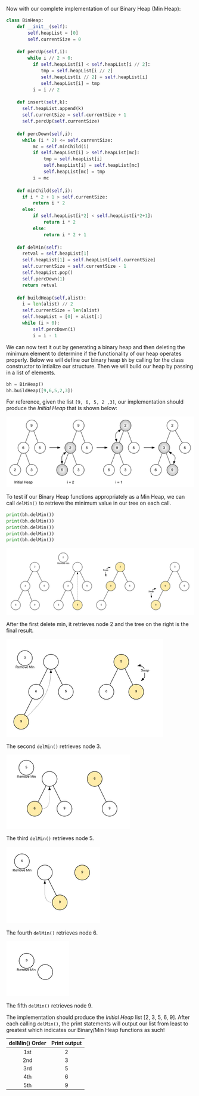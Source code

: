 <!--title={Binary Heap: Testing our Implementation}-->

<!--badges={Algorithms:5,Python:5}-->

<!--concepts={Binary Search Tree Heap}-->

Now with our complete implementation of our Binary Heap (Min Heap):

```python
class BinHeap:
    def __init__(self):
        self.heapList = [0]
        self.currentSize = 0

    def percUp(self,i):
        while i // 2 > 0:
          if self.heapList[i] < self.heapList[i // 2]:
             tmp = self.heapList[i // 2]
             self.heapList[i // 2] = self.heapList[i]
             self.heapList[i] = tmp
          i = i // 2

    def insert(self,k):
      self.heapList.append(k)
      self.currentSize = self.currentSize + 1
      self.percUp(self.currentSize)

    def percDown(self,i):
      while (i * 2) <= self.currentSize:
          mc = self.minChild(i)
          if self.heapList[i] > self.heapList[mc]:
              tmp = self.heapList[i]
              self.heapList[i] = self.heapList[mc]
              self.heapList[mc] = tmp
          i = mc

    def minChild(self,i):
      if i * 2 + 1 > self.currentSize:
          return i * 2
      else:
          if self.heapList[i*2] < self.heapList[i*2+1]:
              return i * 2
          else:
              return i * 2 + 1

    def delMin(self):
      retval = self.heapList[1]
      self.heapList[1] = self.heapList[self.currentSize]
      self.currentSize = self.currentSize - 1
      self.heapList.pop()
      self.percDown(1)
      return retval

    def buildHeap(self,alist):
      i = len(alist) // 2
      self.currentSize = len(alist)
      self.heapList = [0] + alist[:]
      while (i > 0):
          self.percDown(i)
          i = i - 1
```

We can now test it out by generating a binary heap and then deleting the minimum element to determine if the functionality of our heap operates properly. Below we will define our binary heap `bh` by calling for the class constructor to intialize our structure. Then we will build our heap by passing in a list of elements.

```python
bh = BinHeap()
bh.buildHeap([9,6,5,2,3])
```

For reference, given the list `[9, 6, 5, 2 ,3]`, our implementation should produce the *Initial Heap* that is shown below:

<img src="../images/buildheap.png">

To test if our Binary Heap functions appropriately as a Min Heap, we can call `delMin()` to retrieve the minimum value in our tree on each call.

```python
print(bh.delMin())
print(bh.delMin())
print(bh.delMin())
print(bh.delMin())
print(bh.delMin())
```

<img src="../images/SgrYZlc.png">

After the first delete min, it retrieves node 2 and the tree on the right is the final result.

<img src="../images/BpKsCA3.png" alt="img" style="zoom: 50%;" />

The second  `delMin()` retrieves node 3.

<img src="../images/wxj037k.png" alt="img" style="zoom:50%;" />

The third  `delMin()` retrieves node 5.

<img src="../images/fifMvXE.png" alt="img" style="zoom:50%;" />

The fourth `delMin()` retrieves node 6.

<img src="../images/ehc3LXK.png" alt="img" style="zoom:50%;" />

The fifth `delMin()` retrieves node 9. 

The implementation should produce the *Initial Heap* list [2, 3, 5, 6, 9]. After each calling `delMin()`, the print statements will output our list from least to greatest which indicates our Binary/Min Heap functions as such!

| delMin() Order | Print output |
| :------------: | :----------: |
|      1st       |      2       |
|      2nd       |      3       |
|      3rd       |      5       |
|      4th       |      6       |
|      5th       |      9       |

